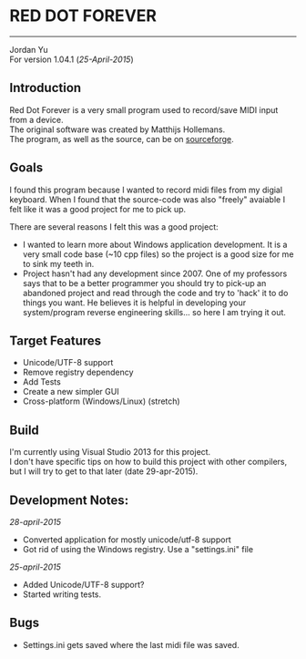 # RED DOT FOREVER

------

Jordan Yu  
For version 1.04.1  (*25-April-2015*)

## Introduction

Red Dot Forever is a very small program used to record/save MIDI input from a device.  
The original software was created by Matthijs Hollemans.  
The program, as well as the source, can be on [sourceforge](http://sourceforge.net/projects/reddot/).  

## Goals

I found this program because I wanted to record midi files from my digial keyboard.
When I found that the source-code was also "freely" avaiable I felt like it was
a good project for me to pick up.  

There are several reasons I felt this was a good project:  

* I wanted to learn more about Windows application development. It is a very small
code base (~10 cpp files) so the project is a good size for me to sink my teeth in.
* Project hasn't had any development since 2007. One of my professors says that 
to be a better programmer you should try to pick-up an abandoned project and 
read through the code and try to 'hack' it to do things you want. He believes it
is helpful in developing your system/program reverse engineering skills... so here 
I am trying it out.


## Target Features  
-   Unicode/UTF-8 support
-   Remove registry dependency
-   Add Tests
-   Create a new simpler GUI
-   Cross-platform (Windows/Linux) (stretch)


## Build

I'm currently using Visual Studio 2013 for this project.  
I don't have specific tips on how to build this project with other compilers,
but I will try to get to that later (date 29-apr-2015).

## Development Notes:
_28-april-2015_  
-   Converted application for mostly unicode/utf-8 support  
-   Got rid of using the Windows registry. Use a "settings.ini" file

_25-april-2015_  
-   Added Unicode/UTF-8 support?  
-   Started writing tests.


## Bugs
-   Settings.ini gets saved where the last midi file was saved.